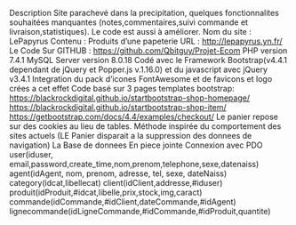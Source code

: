 Description
Site parachevé dans la precipitation, quelques fonctionnalites souhaitées manquantes (notes,commentaires,suivi commande et livraison,statistiques). Le code est aussi à améliorer.
Nom du site : LePapyrus
Contenu : Produits d’une papeterie
URL : http://lepapyrus.yn.fr/
Le Code 
Sur GITHUB : https://github.com/Qbitguy/Projet-Ecom
PHP version 7.4.1
MySQL Server version 8.0.18
Codé avec le Framework Bootstrap(v4.4.1 dependant de jQuery et Popper.js v.1.16.0) et du javascript avec jQuery v3.4.1
Integration du pack d’icones FontAwesome et de favicons et logo crées a cet effet
Code basé sur 3 pages templates bootstrap:
https://blackrockdigital.github.io/startbootstrap-shop-homepage/
https://blackrockdigital.github.io/startbootstrap-shop-item/
https://getbootstrap.com/docs/4.4/examples/checkout/
Le panier repose sur des cookies au lieu de tables. Méthode inspirée du comportement des sites actuels (LE Panier disparait a la suppression des donnees de navigation)
La Base de donnees 
En piece jointe
Connexion avec PDO
user(iduser, email,password,create_time,nom,prenom,telephone,sexe,datenaiss)
agent(idAgent, nom, prenom, adresse, tel, sexe, dateNaiss)
category(idcat,libellecat)
client(idClient,addresse,#iduser)
produit(idProduit,#idcat,libelle,prix,stock,img,caract)
commande(idCommande,#idClient,dateCommande,#idAgent)
lignecommande(idLigneCommande,#idCommande,#idProduit,quantite)


